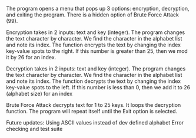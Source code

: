 The program opens a menu that pops up 3 options: encryption, decryption, and exiting the program. There is a hidden option of Brute Force Attack (99).

Encryption takes in 2 inputs: text and key (integer). The program changes the text character by character. We find the character in the alphabet list and note its index. The function encrypts the text by changing the index key-value spots to the right. If this number is greater than 25, then we mod it by 26 for an index.

Decryption takes in 2 inputs: text and key (integer). The program changes the text character by character. We find the character in the alphabet list and note its index. The function decrypts the text by changing the index key-value spots to the left. If this number is less than 0, then we add it to 26 (alphabet size) for an index

Brute Force Attack decrypts text for 1 to 25 keys. It loops the decryption function. 
The program will repeat itself until the Exit option is selected.

Future updates: 
Using ASCII values instead of dev defined alphabet
Error checking and test suite